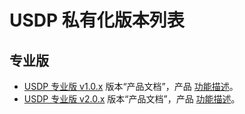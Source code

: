 # USDP 私有化版本列表



## 专业版

- [USDP 专业版 v1.0.x](/usdpdc/1.0.x/README) 版本“产品文档”，产品 [功能描述](/usdpdc/1.0.x/release_notes)。
- [USDP 专业版 v2.0.x](/usdpdc/2.0.x/README) 版本“产品文档”，产品 [功能描述](/usdpdc/2.0.x/release_notes)。

